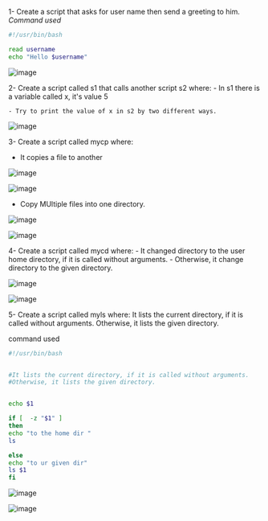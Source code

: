 1-  Create a script that asks for user name then send a greeting to him.
_Command used_

```sh
#!/usr/bin/bash

read username
echo "Hello $username"
```

![image](https://user-images.githubusercontent.com/52299389/213916040-67e89cd1-99a5-4a2d-916a-fc0d7eb01488.png)


2- Create a script called s1 that calls another script s2 where:
    - In s1 there is a variable called x, it's value 5
 
    - Try to print the value of x in s2 by two different ways.

![image](https://user-images.githubusercontent.com/52299389/213915921-8c9fe216-15c5-48ff-9bdf-9847b2426532.png)


3- Create a script called mycp where:
  - It copies a file to another

![image](https://user-images.githubusercontent.com/52299389/213915112-19f65d10-5e5b-40f7-9714-44da63523cbb.png)

![image](https://user-images.githubusercontent.com/52299389/213915068-c68cf384-05dc-4d9f-82e3-ef9195a88df7.png)


  - Copy MUltiple files into one directory.
  
![image](https://user-images.githubusercontent.com/52299389/213915621-a98ddc50-c890-48e1-83b7-82182c27c94f.png)


![image](https://user-images.githubusercontent.com/52299389/213915590-b4b70e50-2b2e-4168-b2c5-af9cd1afa675.png)



4- Create a script called mycd where:
    - It changed directory to the user home directory, if it is called without arguments.
    - Otherwise, it change directory to the given directory.

![image](https://user-images.githubusercontent.com/52299389/213916735-3f05da3a-96f7-47db-abc2-54358448e8e0.png)

![image](https://user-images.githubusercontent.com/52299389/213916854-aacbf6cf-ff95-463d-84ec-8d248bafcaf7.png)

5- Create a script called myls where:
It lists the current directory, if it is called without arguments.
Otherwise, it lists the given directory.

command used 
```sh
#!/usr/bin/bash


#It lists the current directory, if it is called without arguments.
#Otherwise, it lists the given directory.


echo $1

if [  -z "$1" ]
then
echo "to the home dir "
ls

else
echo "to ur given dir"
ls $1
fi

```
![image](https://user-images.githubusercontent.com/52299389/213917008-fa037506-98dd-4ad0-a1de-b0cd45286a34.png)

![image](https://user-images.githubusercontent.com/52299389/213916978-63162db6-631c-41e1-a82d-03ebbb15fc15.png)
